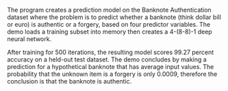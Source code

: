 The program creates a prediction model on 
the Banknote Authentication dataset 
where the problem is to predict whether 
a banknote (think dollar bill or euro) 
is authentic or a forgery, based on four 
predictor variables. The demo loads a training 
subset into memory then creates a 4-(8-8)-1 deep neural network.

After training for 500 iterations, the resulting 
model scores 99.27 percent accuracy on
 a held-out test dataset. The demo concludes by 
 making a prediction for a hypothetical banknote 
 that has average input values. The probability 
 that the unknown item is a forgery is only 0.0009,
 therefore the conclusion is that the banknote is authentic.
